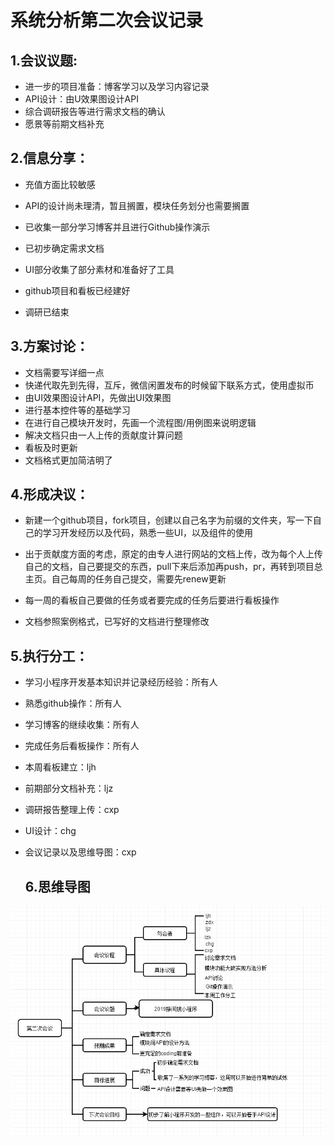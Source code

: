 # 系统分析第二次会议记录

## 1.会议议题:

* 进一步的项目准备：博客学习以及学习内容记录
* API设计：由U效果图设计API
* 综合调研报告等进行需求文档的确认
* 愿景等前期文档补充

## 2.信息分享：

* 充值方面比较敏感
* API的设计尚未理清，暂且搁置，模块任务划分也需要搁置

* 已收集一部分学习博客并且进行Github操作演示

* 已初步确定需求文档

* UI部分收集了部分素材和准备好了工具

* github项目和看板已经建好

* 调研已结束

  

## 3.方案讨论：

* 文档需要写详细一点
* 快递代取先到先得，互斥，微信闲置发布的时候留下联系方式，使用虚拟币
* 由UI效果图设计API，先做出UI效果图
* 进行基本控件等的基础学习
* 在进行自己模块开发时，先画一个流程图/用例图来说明逻辑
* 解决文档只由一人上传的贡献度计算问题
* 看板及时更新
* 文档格式更加简洁明了

## 4.形成决议：

* 新建一个github项目，fork项目，创建以自己名字为前缀的文件夹，写一下自己的学习开发经历以及代码，熟悉一些UI，以及组件的使用

* 出于贡献度方面的考虑，原定的由专人进行网站的文档上传，改为每个人上传自己的文档，自己要提交的东西，pull下来后添加再push，pr，再转到项目总主页。自己每周的任务自己提交，需要先renew更新
* 每一周的看板自己要做的任务或者要完成的任务后要进行看板操作
* 文档参照案例格式，已写好的文档进行整理修改

## 5.执行分工：



- 学习小程序开发基本知识并记录经历经验：所有人

- 熟悉github操作：所有人

* 学习博客的继续收集：所有人

* 完成任务后看板操作：所有人

* 本周看板建立：ljh

* 前期部分文档补充：ljz

* 调研报告整理上传：cxp

* UI设计：chg

* 会议记录以及思维导图：cxp

  

  

  ## 6.思维导图



![思维导图](../imgsrc/meeting_record2.png)

